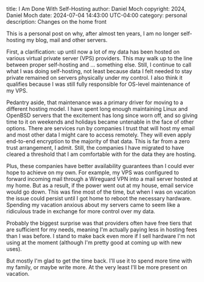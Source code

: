 title: I Am Done With Self-Hosting
author: Daniel Moch
copyright: 2024, Daniel Moch
date: 2024-07-04 14:43:00 UTC-04:00
category: personal
description: Changes on the home front

This is a personal post on why, after almost ten years, I am no
longer self-hosting my blog, mail and other servers.

First, a clarification: up until now a lot of my data has been
hosted on various virtual private server (VPS) providers.
This may walk up to the line between proper self-hosting and ...
something else.
Still, I continue to call what I was doing self-hosting, not least
because data I felt needed to stay private remained on servers
physically under my control.
I also think it qualifies because I was still fully responsible for
OS-level maintenance of my VPS.

Pedantry aside, that maintenance was a primary driver for moving
to a different hosting model.
I have spent long enough maintaining Linux and OpenBSD servers that
the excitement has long since worn off, and so giving time to it
on weekends and holidays became untenable in the face of other
options.
There are services run by companies I trust that will host my email
and most other data I might care to access remotely.
They will even apply end-to-end encryption to the majority of that
data.
This is far from a zero trust arrangement, I admit.
Still, the companies I have migrated to have cleared a threshold
that I am comfortable with for the data they are hosting.

Plus, these companies have better availability guarantees than I
could ever hope to achieve on my own.
For example, my VPS was configured to forward incoming mail through
a Wireguard VPN into a mail server hosted at my home.
But as a result, if the power went out at my house, email service
would go down.
This was fine most of the time, but when I was on vacation the issue
could persist until I got home to reboot the necessary hardware.
Spending my vacation anxious about my servers came to seem like a
ridiculous trade in exchange for more control over my data.

Probably the biggest surprise was that providers often have free
tiers that are sufficient for my needs, meaning I'm actually paying
less in hosting fees than I was before.
I stand to make back even more if I sell hardware I'm not using at
the moment (although I'm pretty good at coming up with new uses).

But mostly I'm glad to get the time back.
I'll use it to spend more time with my family, or maybe write more.
At the very least I'll be more present on vacation.
